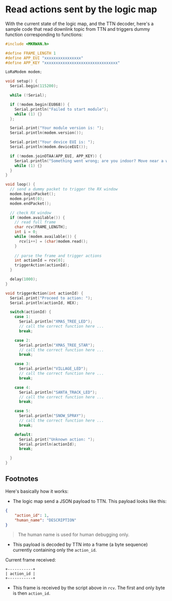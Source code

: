 # Read actions sent by the logic map

With the current state of the logic map, and the TTN decoder, here's a sample code that read downlink topic from TTN and triggers dummy function corresponding to functions:

```c++
#include <MKRWAN.h>

#define FRAME_LENGTH 1
#define APP_EUI "xxxxxxxxxxxxxxxx"
#define APP_KEY "xxxxxxxxxxxxxxxxxxxxxxxxxxxxxxxx"

LoRaModem modem;

void setup() {
  Serial.begin(115200);

  while (!Serial);

  if (!modem.begin(EU868)) {
    Serial.println("Failed to start module");
    while (1) {}
  };

  Serial.print("Your module version is: ");
  Serial.println(modem.version());

  Serial.print("Your device EUI is: ");
  Serial.println(modem.deviceEUI());

  if (!modem.joinOTAA(APP_EUI, APP_KEY)) {
    Serial.println("Something went wrong; are you indoor? Move near a window and retry");
    while (1) {}
  }
}

void loop() {
  // send a dummy packet to trigger the RX window
  modem.beginPacket();
  modem.print(0);
  modem.endPacket();

  // check RX window
  if (modem.available()) {
    // read full frame
    char rcv[FRAME_LENGTH];
    int i = 0;
    while (modem.available()) {
      rcv[i++] = (char)modem.read();
    }
    
    // parse the frame and trigger actions
    int actionId = rcv[0];
    triggerAction(actionId);
  }

  delay(1000);
}

void triggerAction(int actionId) {
  Serial.print("Proceed to action: ");
  Serial.println(actionId, HEX);

  switch(actionId) {
    case 1:
      Serial.println("XMAS_TREE_LED");
      // call the correct function here ...
      break;

    case 2:
      Serial.println("XMAS_TREE_STAR");
      // call the correct function here ...
      break;

    case 3:
      Serial.println("VILLAGE_LED");
      // call the correct function here ...
      break;

    case 4:
      Serial.println("SANTA_TRACK_LED");
      // call the correct function here ...
      break;

    case 5:
      Serial.println("SNOW_SPRAY");
      // call the correct function here ...
      break;

    default:
      Serial.print("Unknown action: ");
      Serial.println(actionId);
      break;

  }
}
```

## Footnotes

Here's basically how it works:

- The logic map send a JSON payload to TTN. This payload looks like this:
```json
{
    "action_id": 1,
    "human_name": "DESCRIPTION"
}
```

> The human name is used for human debugging only.
- This payload is decoded by TTN into a frame (a byte sequence) currently containing only the `action_id`.

Current frame received:
```
+-----------+
| action_id |
+-----------+
```
- This frame is received by the script above in `rcv`. The first and only byte is then `action_id`.